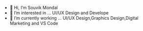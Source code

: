 - 👋 Hi, I’m Souvik Mondal
- 👀 I’m interested in ... UI/UX Design and Develope
- 🌱 I’m currently working ... UI/UX Design,Graphics Design,Digital Marketing and VS Code 

<!---
souvikr1/souvikr1 is a ✨ special ✨ repository because its `README.md` (this file) appears on your GitHub profile.
You can click the Preview link to take a look at your changes.
--->
